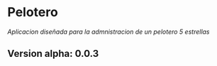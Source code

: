 # Pelotero #

*Aplicacion diseñada para la admnistracion de un pelotero 5 estrellas*

## Version alpha: 0.0.3
